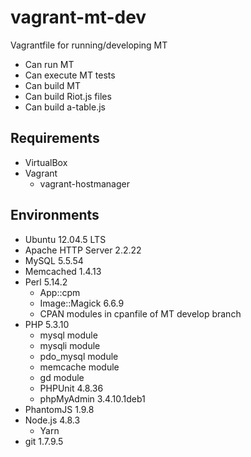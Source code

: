 # vagrant-mt-dev
Vagrantfile for running/developing MT

* Can run MT
* Can execute MT tests
* Can build MT
* Can build Riot.js files
* Can build a-table.js

## Requirements
* VirtualBox
* Vagrant
  * vagrant-hostmanager

## Environments
* Ubuntu 12.04.5 LTS
* Apache HTTP Server 2.2.22
* MySQL 5.5.54
* Memcached 1.4.13
* Perl 5.14.2
  * App::cpm
  * Image::Magick 6.6.9
  * CPAN modules in cpanfile of MT develop branch
* PHP 5.3.10
  * mysql module
  * mysqli module
  * pdo_mysql module
  * memcache module
  * gd module
  * PHPUnit 4.8.36
  * phpMyAdmin 3.4.10.1deb1
* PhantomJS 1.9.8
* Node.js 4.8.3
  * Yarn
* git 1.7.9.5

